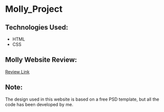 # Molly_Project

## Technologies Used:

* HTML
* CSS

## Molly Website Review:

[Review Link](https://github.com/user-attachments/assets/403a4d64-8276-4dcd-b62f-891e25c4b636)

## Note:

The design used in this website is based on a free PSD template, but all the code has been developed by me.
